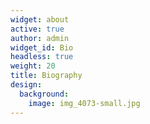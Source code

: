 ```yaml
---
widget: about
active: true
author: admin
widget_id: Bio
headless: true
weight: 20
title: Biography
design:
  background:
    image: img_4073-small.jpg
---
```

